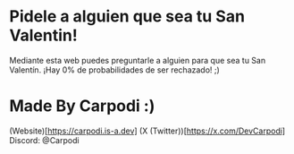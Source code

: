 # Pidele a alguien que sea tu San Valentin!
Mediante esta web puedes preguntarle a alguien para que sea tu San Valentín. ¡Hay 0% de probabilidades de ser rechazado! ;)

# Made By Carpodi :)

(Website)[https://carpodi.is-a.dev]
(X (Twitter))[https://x.com/DevCarpodi]
Discord: @Carpodi

